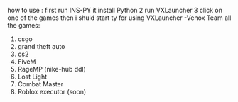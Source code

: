 how to use : first run INS-PY it install Python 2 run VXLauncher 3 click on one of the games 
then i shuld start ty for using VXLauncher -Venox Team
all the games:
1. csgo
2. grand theft auto
3. cs2
4. FiveM
5. RageMP (nike-hub ddl)
6. Lost Light
7. Combat Master
8. Roblox executor (soon)
